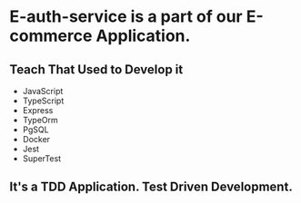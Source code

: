 # E-auth-service is a part of our E-commerce Application.

## Teach That Used to Develop it

-   JavaScript
-   TypeScript
-   Express
-   TypeOrm
-   PgSQL
-   Docker
-   Jest
-   SuperTest

## It's a TDD Application. Test Driven Development.
